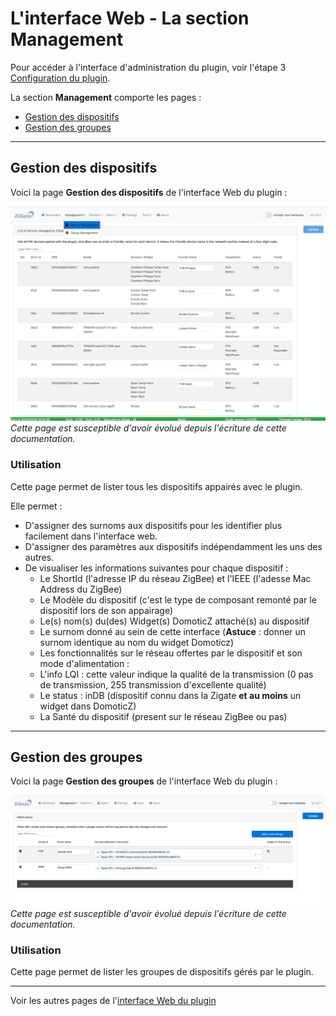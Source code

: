 # L'interface Web - La section Management

Pour accéder à l'interface d'administration du plugin, voir l'étape 3 [Configuration du plugin](Configuration.md).

La section __Management__ comporte les pages :

* [Gestion des dispositifs](#gestion-des-dispositifs)
* [Gestion des groupes](#gestion-des-groupes)


------------------------------------------------
## Gestion des dispositifs

Voici la page __Gestion des dispositifs__ de l'interface Web du plugin : 

![Device Management](../Images/Device-Management.png)
*Cette page est susceptible d'avoir évolué depuis l'écriture de cette documentation.*

### Utilisation

Cette page permet de lister tous les dispositifs appairés avec le plugin. 

Elle permet :

* D'assigner des surnoms aux dispositifs pour les identifier plus facilement dans l'interface web.
* D'assigner des paramètres aux dispositifs indépendamment les uns des autres.
* De visualiser les informations suivantes pour chaque dispositif :
  * Le ShortId (l'adresse IP du réseau ZigBee) et l'IEEE (l'adesse Mac Address du ZigBee)
  * Le Modèle du dispositif (c'est le type de composant remonté par le dispositif lors de son appairage)
  * Le(s) nom(s) du(des) Widget(s) DomoticZ attaché(s) au dispositif
  * Le surnom donné au sein de cette interface (**Astuce** : donner un surnom identique au nom du widget Domoticz)
  * Les fonctionnalités sur le réseau offertes par le dispositif et son mode d'alimentation : 
  * L'info LQI : cette valeur indique la qualité de la transmission (0 pas de transmission, 255 transmission d'excellente qualité)
  * Le status : inDB (dispositif connu dans la Zigate **et au moins** un widget dans DomoticZ)
  * La Santé du dispositif (present sur le réseau ZigBee ou pas)

------------------------------------------------
## Gestion des groupes

Voici la page __Gestion des groupes__ de l'interface Web du plugin : 

![Group Management](../Images/Group-Management.png)
*Cette page est susceptible d'avoir évolué depuis l'écriture de cette documentation.*

### Utilisation

Cette page permet de lister les groupes de dispositifs gérés par le plugin.


------------------------------------------------
Voir les autres pages de l'[interface Web du plugin](Home.md#linterface-web-du-plugin)
